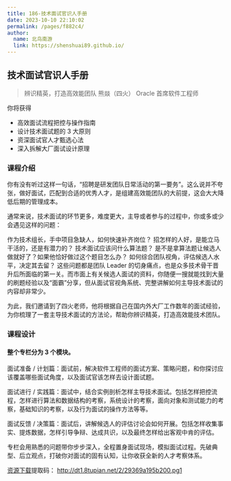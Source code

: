 ```yaml
---
title: 186-技术面试官识人手册
date: 2023-10-10 22:10:02
permalink: /pages/f882c4/
author: 
  name: 北鸟南游
  link: https://shenshuai89.github.io/
---
```

## 技术面试官识人手册

> 辨识精英，打造高效能团队
> 熊燚（四火）  Oracle 首席软件工程师

你将获得

- 高效面试流程把控与操作指南
- 设计技术面试题的 3 大原则
- 资深面试官人才甄选心法
- 深入拆解大厂面试设计原理

### 课程介绍

你有没有听过这样一句话，“招聘是研发团队日常活动的第一要务”。这么说并不夸张，做好面试，匹配到合适的优秀人才，是组建高效能团队的大前提，这会大大降低后期的管理成本。

通常来说，技术面试的环节更多，难度更大，主导或者参与的过程中，你或多或少会遇见这样的问题：

作为技术组长，手中项目急缺人，如何快速补齐岗位？
招怎样的人好，是能立马干活的，还是有潜力的？
技术面试应该问什么算法题？
是不是拿算法题让候选人做就好了？如果他恰好做过这个题目怎么办？
如何综合团队视角，评估候选人水平，决定其去留？
这些问题都是团队 Leader 的切身痛点，也是众多技术骨干晋升后所面临的第一关。而市面上有关候选人面试的资料，你随便一搜就能找到大量的刷题经验以及“面霸”分享，但从面试官视角系统、完整讲解如何主导技术面试的内容却非常少。

为此，我们邀请到了四火老师，他将根据自己在国内外大厂工作数年的面试经验，为你梳理了一套主导技术面试的方法论，帮助你辨识精英，打造高效能技术团队。

### 课程设计

#### 整个专栏分为 3 个模块。

面试准备 / 计划篇：面试前，解决软件工程师的面试方案、策略问题，和你探讨应该覆盖哪些面试角度，以及面试官该怎样去设计面试题。

面试进行 / 实践篇：面试中，结合实例剖析怎样主导技术面试。包括怎样把控流程，怎样进行算法和数据结构的考察，系统设计的考察，面向对象和测试能力的考察，基础知识的考察，以及行为面试的操作方法等等。

面试反馈 / 决策篇：面试后，讲解候选人的评估讨论会如何开展。包括怎样收集事实、提炼数据，怎样引导争辩、达成共识，以及最终怎样给出客观中肯的评估。

专栏会用熟悉的问题带你步步深入，全程置身面试现场，模拟面试过程。先破典型、后立观点，打破你对面试的固有认知，让你收获全新的人才考察体系。

[资源下载](https://pan.baidu.com/s/1O5jvtABitSdFiTPnZDzsgQ)提取码：	http://dt1.8tupian.net/2/29369a195b200.pg1	
